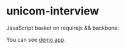 unicom-interview
================

JavaScript basket on requirejs && backbone.

You can see [demo app](http://unicom.siteforever.ru).
